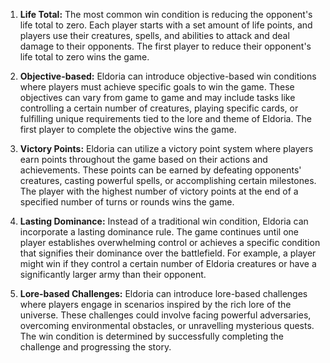 1. **Life Total:** 
   The most common win condition is reducing the opponent's life total to zero. Each player starts with a set amount of life points, and players use their creatures, spells, and abilities to attack and deal damage to their opponents. The first player to reduce their opponent's life total to zero wins the game.
    
2. **Objective-based:** 
   Eldoria can introduce objective-based win conditions where players must achieve specific goals to win the game. These objectives can vary from game to game and may include tasks like controlling a certain number of creatures, playing specific cards, or fulfilling unique requirements tied to the lore and theme of Eldoria. The first player to complete the objective wins the game.
    
3. **Victory Points:** 
   Eldoria can utilize a victory point system where players earn points throughout the game based on their actions and achievements. These points can be earned by defeating opponents' creatures, casting powerful spells, or accomplishing certain milestones. The player with the highest number of victory points at the end of a specified number of turns or rounds wins the game.
    
4. **Lasting Dominance:** 
   Instead of a traditional win condition, Eldoria can incorporate a lasting dominance rule. The game continues until one player establishes overwhelming control or achieves a specific condition that signifies their dominance over the battlefield. For example, a player might win if they control a certain number of Eldoria creatures or have a significantly larger army than their opponent.
    
5. **Lore-based Challenges:** 
   Eldoria can introduce lore-based challenges where players engage in scenarios inspired by the rich lore of the universe. These challenges could involve facing powerful adversaries, overcoming environmental obstacles, or unravelling mysterious quests. The win condition is determined by successfully completing the challenge and progressing the story.